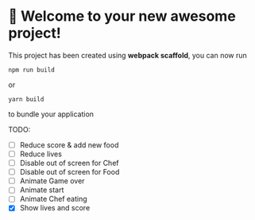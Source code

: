 # 🚀 Welcome to your new awesome project!

This project has been created using **webpack scaffold**, you can now run

```
npm run build
```

or

```
yarn build
```

to bundle your application

TODO:
* [ ] Reduce score & add new food
* [ ] Reduce lives
* [ ] Disable out of screen for Chef
* [ ] Disable out of screen for Food
* [ ] Animate Game over
* [ ] Animate start
* [ ] Animate Chef eating
* [X] Show lives and score
